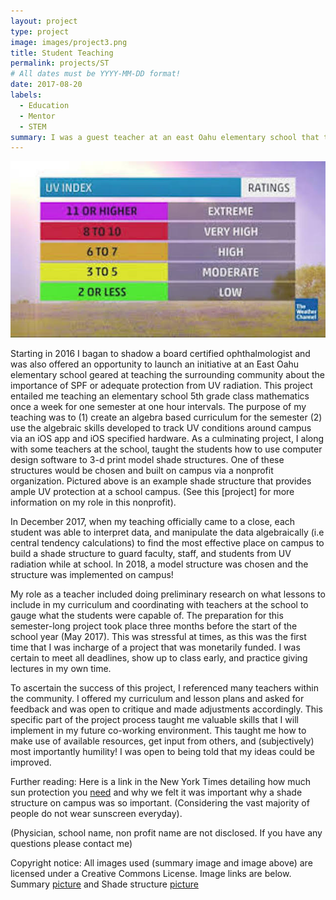 ```yaml
---
layout: project
type: project
image: images/project3.png
title: Student Teaching
permalink: projects/ST
# All dates must be YYYY-MM-DD format!
date: 2017-08-20
labels:
  - Education
  - Mentor
  - STEM
summary: I was a guest teacher at an east Oahu elementary school that taught algebra 1 concepts and sun safety.
---
```


<img class="ui medium right floated rounded image" src="/images/UV.jpeg">

Starting in 2016 I bagan to shadow a board certified ophthalmologist and was also offered an opportunity to launch an initiative at an East Oahu elementary school geared at teaching the surrounding community about the importance of SPF or adequate protection from UV radiation. This project entailed me teaching an elementary school 5th grade class mathematics once a week for one semester at one hour intervals. The purpose of my teaching was to (1) create an algebra based curriculum for the semester (2) use the algebraic skills developed to track UV conditions around campus via an iOS app and iOS specified hardware. As a culminating project, I along with some teachers at the school, taught the students how to use computer design software to 3-d print model shade structures. One of these structures would be chosen and built on campus via a nonprofit organization. Pictured above is an example shade structure that provides ample UV protection at a school campus. (See this [project] for more information on my role in this nonprofit).

In December 2017, when my teaching officially came to a close, each student was able to interpret data, and manipulate the data algebraically (i.e central tendency calculations) to find the most effective place on campus to build a shade structure to guard faculty, staff, and students from UV radiation while at school. In 2018, a model structure was chosen and the structure was implemented on campus!

My role as a teacher included doing preliminary research on what lessons to include in my curriculum and coordinating with teachers at the school to gauge what the students were capable of. The preparation for this semester-long project took place three months before the start of the school year (May 2017). This was stressful at times, as this was the first time that I was incharge of a project that was monetarily funded. I was certain to meet all deadlines, show up to class early, and practice giving lectures in my own time. 

To ascertain the success of this project, I referenced many teachers within the community. I offered my curriculum and lesson plans and asked for feedback and was open to critique and made adjustments accordingly. This specific part of the project process taught me valuable skills that I will implement in my future co-working environment. This taught me how to make use of available resources, get input from others, and (subjectively) most importantly humility! I was open to being told that my ideas could be improved.

Further reading: Here is a link in the New York Times detailing how much sun protection you [need](https://www.nytimes.com/2007/08/07/health/07real.html) and why we felt it was important why a shade structure on campus was so important. (Considering the vast majority of people do not wear sunscreen everyday).

(Physician, school name, non profit name are not disclosed. If you have any questions please contact me)

Copyright notice:
All images used (summary image and image above) are licensed under a Creative Commons License. Image links are below.
Summary [picture](https://www.google.com/search?q=skin%20cancer&tbm=isch&hl=en&tbs=il:cl&sa=X&ved=0CAAQ1vwEahcKEwj4mJLL7L_uAhUAAAAAHQAAAAAQAg&biw=1280&bih=721#imgrc=2rGMXwv8-mumeM) and
Shade structure [picture](https://www.google.com/search?q=shade%20structure%20elementary&tbm=isch&hl=en&tbs=il:cl&sa=X&ved=0CAAQ1vwEahcKEwio1PTIicDuAhUAAAAAHQAAAAAQAg&biw=1280&bih=721#imgrc=dXkYQvEJpYg4uM)

